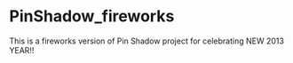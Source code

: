 PinShadow_fireworks
===================

This is a fireworks version of Pin Shadow project for celebrating NEW 2013 YEAR!!